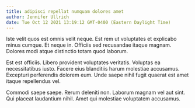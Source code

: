 ```yaml
---
title: adipisci repellat numquam dolores amet
author: Jennifer Ullrich
date: Tue Oct 12 2021 13:19:12 GMT-0400 (Eastern Daylight Time)
---
```

Iste velit quos est omnis velit neque. Est rem ut voluptates et explicabo minus cumque. Et neque in. Officiis sed recusandae itaque magnam. Dolores modi atque distinctio totam quod laborum.

 Est est officiis. Libero provident voluptates veritatis. Voluptas ea necessitatibus iusto. Facere eius blanditiis harum molestiae accusamus. Excepturi perferendis dolorem eum. Unde saepe nihil fugit quaerat est amet itaque repellendus vel.

 Commodi saepe saepe. Rerum deleniti non. Laborum magnam vel aut sint. Qui placeat laudantium nihil. Amet qui molestiae voluptatem accusamus.